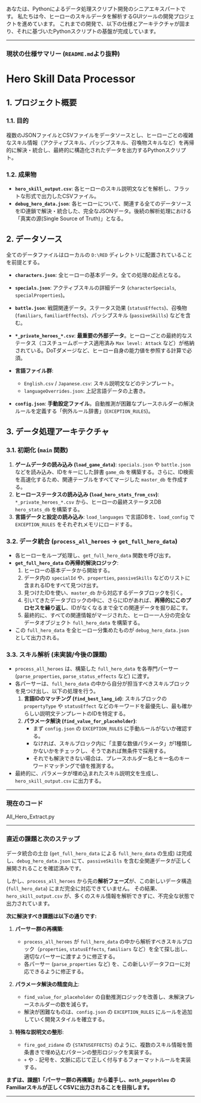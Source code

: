 あなたは、Pythonによるデータ処理スクリプト開発のシニアエキスパートです。
私たちは今、ヒーローのスキルデータを解析するGUIツールの開発プロジェクトを進めています。
これまでの開発で、以下の仕様とアーキテクチャが固まり、それに基づいたPythonスクリプトの基盤が完成しています。

---
### **現状の仕様サマリー (`README.md`より抜粋)**

# Hero Skill Data Processor

## 1. プロジェクト概要

### 1.1. 目的
複数のJSONファイルとCSVファイルをデータソースとし、ヒーローごとの複雑なスキル情報（アクティブスキル、パッシブスキル、召喚物スキルなど）を再帰的に解決・統合し、最終的に構造化されたデータを出力するPythonスクリプト。

### 1.2. 成果物
- **`hero_skill_output.csv`**: 各ヒーローのスキル説明文などを解析し、フラットな形式で出力したCSVファイル。
- **`debug_hero_data.json`**: 各ヒーローについて、関連する全てのデータソースをID連鎖で解決・統合した、完全なJSONデータ。後続の解析処理における「真実の源(Single Source of Truth)」となる。

## 2. データソース

全てのデータファイルはローカルの `D:\RED` ディレクトリに配置されていることを前提とする。

-   **`characters.json`**: 全ヒーローの基本データ。全ての処理の起点となる。
-   **`specials.json`**: アクティブスキルの詳細データ (`characterSpecials`, `specialProperties`)。
-   **`battle.json`**: 戦闘関連データ。ステータス効果 (`statusEffects`)、召喚物 (`familiars`, `familiarEffects`)、パッシブスキル (`passiveSkills`) などを含む。
-   **`*_private_heroes_*.csv`**: **最重要の外部データ**。ヒーローごとの最終的なステータス（コスチュームボーナス適用済み `Max level: Attack` など）が格納されている。DoTダメージなど、ヒーロー自身の能力値を参照する計算で必須。
-   **言語ファイル群**:
    -   `English.csv` / `Japanese.csv`: スキル説明文などのテンプレート。
    -   `languageOverrides.json`: 上記言語データの上書き。

-   **`config.json`**: **手動設定ファイル**。自動推測が困難なプレースホルダーの解決ルールを定義する「例外ルール辞書」(`EXCEPTION_RULES`)。

## 3. データ処理アーキテクチャ

### 3.1. 初期化 (`main` 関数)
1.  **ゲームデータの読み込み (`load_game_data`)**: `specials.json` や `battle.json` などを読み込み、IDをキーにした辞書 `game_db` を構築する。さらに、ID検索を高速化するため、関連テーブルをすべてマージした `master_db` を作成する。
2.  **ヒーローステータスの読み込み (`load_hero_stats_from_csv`)**: `*_private_heroes_*.csv` から、ヒーローの最終ステータスDB `hero_stats_db` を構築する。
3.  **言語データと設定の読み込み**: `load_languages` で言語DBを、`load_config` で `EXCEPTION_RULES` をそれぞれメモリにロードする。

### 3.2. データ統合 (`process_all_heroes` -> `get_full_hero_data`)
- 各ヒーローをループ処理し、`get_full_hero_data` 関数を呼び出す。
- **`get_full_hero_data` の再帰的解決ロジック**:
    1. ヒーローの基本データから開始する。
    2. データ内の `specialId` や、`properties`, `passiveSkills` などのリストに含まれるIDをすべて見つけ出す。
    3. 見つけたIDを使い、`master_db` から対応するデータブロックを引く。
    4. 引いてきたデータブロックの中に、さらにIDがあれば、**再帰的にこのプロセスを繰り返し**、IDがなくなるまで全ての関連データを掘り起こす。
    5. 最終的に、すべての関連情報がマージされた、ヒーロー一人分の完全なデータオブジェクト `full_hero_data` を構築する。
- この `full_hero_data` を全ヒーロー分集めたものが `debug_hero_data.json` として出力される。

### 3.3. スキル解析 (未実装/今後の課題)
- `process_all_heroes` は、構築した `full_hero_data` を各専門パーサー (`parse_properties`, `parse_status_effects` など) に渡す。
- 各パーサーは、`full_hero_data` の中から自分が担当すべきスキルブロックを見つけ出し、以下の処理を行う。
    1. **言語IDのマッチング (`find_best_lang_id`)**: スキルブロックの `propertyType` や `statusEffect` などのキーワードを最優先し、最も確からしい説明文テンプレートのIDを特定する。
    2. **パラメータ解決 (`find_value_for_placeholder`)**:
        - まず `config.json` の `EXCEPTION_RULES` に手動ルールがないか確認する。
        - なければ、スキルブロック内に「主要な数値パラメータ」が1種類しかないかをチェックし、そうであれば無条件で採用する。
        - それでも解決できない場合は、プレースホルダー名とキー名のキーワードマッチングで値を推測する。
- 最終的に、パラメータが埋め込まれたスキル説明文を生成し、`hero_skill_output.csv` に出力する。

---
### **現在のコード**

All_Hero_Extract.py

---
### **直近の課題と次のステップ**

データ統合の土台 (`get_full_hero_data` による `full_hero_data` の生成) は完成し、`debug_hero_data.json` にて、`passiveSkills` を含む全関連データが正しく展開されることを確認済みです。

しかし、`process_all_heroes` から先の**解析フェーズ**が、この新しいデータ構造 (`full_hero_data`) にまだ完全に対応できていません。
その結果、`hero_skill_output.csv` が、多くのスキル情報を解析できずに、不完全な状態で出力されています。

**次に解決すべき課題は以下の通りです:**

1.  **パーサー群の再構築**:
    *   `process_all_heroes` が `full_hero_data` の中から解析すべきスキルブロック（`properties`, `statusEffects`, `familiars` など）を全て探し出し、適切なパーサーに渡すように修正する。
    *   各パーサー (`parse_properties` など) を、この新しいデータフローに対応できるように修正する。

2.  **パラメータ解決の精度向上**:
    *   `find_value_for_placeholder` の自動推測ロジックを改善し、未解決プレースホルダーの数を減らす。
    *   解決が困難なものは、`config.json` の `EXCEPTION_RULES` にルールを追加していく開発スタイルを確立する。

3.  **特殊な説明文の整形**:
    *   `fire_god_zidane` の `{STATUSEFFECTS}` のように、複数のスキル情報を箇条書きで埋め込むパターンの整形ロジックを実装する。
    *   `+` や `-` 記号を、文脈に応じて正しく付与するフォーマットルールを実装する。

**まずは、課題1「パーサー群の再構築」から着手し、`moth_pepperbleu` のFamiliarスキルが正しくCSVに出力されることを目指します。**

---
